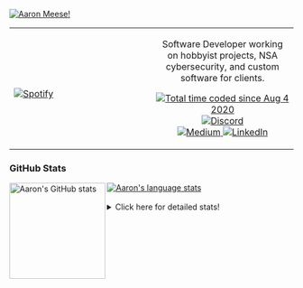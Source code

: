 [![Aaron Meese!](https://user-images.githubusercontent.com/17814535/88975338-a2aabf00-d27f-11ea-963f-8a19608716b4.png)](https://github.com/ajmeese7/readme-ascii "README ASCII")

<!-- Modified from project here: https://github.com/novatorem/novatorem -->
<table width="100%"> 
  <tr>
  <td width="50%">
      
&nbsp; <br> [![Spotify](https://ajmeese7.vercel.app/api/spotify)](https://open.spotify.com/user/ajmeese)

  </td>
  <td width="50%">
    <p align="center">
    Software Developer working on hobbyist projects, NSA cybersecurity, and custom software for clients.
    </p>
    <p align="center">
      <a href="https://wakatime.com/@f726891d-3b02-46cd-9b60-e8c59f9e2b14">
        <img src="https://wakatime.com/badge/user/f726891d-3b02-46cd-9b60-e8c59f9e2b14.svg" alt="Total time coded since Aug 4 2020" title="WakaTime" />
      </a>
      <a href="http://link.aaronmeese.com/discord">
        <img src="https://img.shields.io/badge/discord-ajmeese7%234835-369?style=flat-square&logo=discord&logoColor=white&color=purple" alt="Discord" title="Discord">
      </a>
      <br />
      <a href="https://link.aaronmeese.com/medium">
        <img src="https://img.shields.io/badge/medium-ajmeese7-1DB954?style=flat-square&logo=medium&logoColor=white" alt="Medium" title="Medium">
      </a>
      <a href="https://link.aaronmeese.com/linkedin">
        <img src="https://img.shields.io/badge/linkedIn-aaronmeese-1DB954?style=flat-square&logo=linkedin&logoColor=white&color=blue" alt="LinkedIn" title="LinkedIn">
      </a>
    </p>
  </td>

</table>

[//]: <> (The `&nbsp;` is to have Aphelion take up more space)

### GitHub Stats ###

<a href="https://profile-summary-for-github.com/user/ajmeese7">
  <img align="left" height="170px" src="https://github-readme-stats.vercel.app/api?username=ajmeese7&show_icons=true&line_height=27&count_private=true" alt="Aaron's GitHub stats"/>
  <img src="https://github-readme-stats.vercel.app/api/top-langs/?username=ajmeese7&hide_langs_below=5&layout=compact" alt="Aaron's language stats"/>
</a>

<br />
<br />
<details>
<summary>Click here for detailed stats!</summary>

### :zap: Recent Activity
<!--START_SECTION:activity-->
1. 🗣 Commented on [#121](https://github.com/meeseOS/meeseOS/issues/121) in [meeseOS/meeseOS](https://github.com/meeseOS/meeseOS)
2. 🎉 Merged PR [#120](https://github.com/meeseOS/meeseOS/pull/120) in [meeseOS/meeseOS](https://github.com/meeseOS/meeseOS)
3. 🎉 Merged PR [#119](https://github.com/meeseOS/meeseOS/pull/119) in [meeseOS/meeseOS](https://github.com/meeseOS/meeseOS)
4. 💪 Opened PR [#118](https://github.com/meeseOS/meeseOS/pull/118) in [meeseOS/meeseOS](https://github.com/meeseOS/meeseOS)
5. ❗️ Opened issue [#1420](https://github.com/gchq/CyberChef/issues/1420) in [gchq/CyberChef](https://github.com/gchq/CyberChef)
<!--END_SECTION:activity-->

### 🧐 Waka Stats
<!--START_SECTION:waka-->
![Code Time](http://img.shields.io/badge/Code%20Time-1%2C284%20hrs%2057%20mins-blue)

**🐱 My GitHub Data** 

> 🏆 1,183 Contributions in the Year 2022
 > 
> 📦 197.9 kB Used in GitHub's Storage 
 > 
> 💼 Opted to Hire
 > 
> 📜 83 Public Repositories 
 > 
> 🔑 30 Private Repositories  
 > 
**I'm an Early 🐤** 

```text
🌞 Morning    146 commits    █████░░░░░░░░░░░░░░░░░░░░   21.63% 
🌆 Daytime    245 commits    █████████░░░░░░░░░░░░░░░░   36.3% 
🌃 Evening    280 commits    ██████████░░░░░░░░░░░░░░░   41.48% 
🌙 Night      4 commits      ░░░░░░░░░░░░░░░░░░░░░░░░░   0.59%

```
📅 **I'm Most Productive on Sunday** 

```text
Monday       94 commits     ███░░░░░░░░░░░░░░░░░░░░░░   13.93% 
Tuesday      115 commits    ████░░░░░░░░░░░░░░░░░░░░░   17.04% 
Wednesday    72 commits     ██░░░░░░░░░░░░░░░░░░░░░░░   10.67% 
Thursday     99 commits     ███░░░░░░░░░░░░░░░░░░░░░░   14.67% 
Friday       56 commits     ██░░░░░░░░░░░░░░░░░░░░░░░   8.3% 
Saturday     119 commits    ████░░░░░░░░░░░░░░░░░░░░░   17.63% 
Sunday       120 commits    ████░░░░░░░░░░░░░░░░░░░░░   17.78%

```


📊 **This Week I Spent My Time On** 

```text
⌚︎ Time Zone: America/New_York

💬 Programming Languages: 
JavaScript               8 hrs 21 mins       ███████████████████░░░░░░   78.18% 
Markdown                 1 hr 12 mins        ██░░░░░░░░░░░░░░░░░░░░░░░   11.27% 
JSON                     45 mins             █░░░░░░░░░░░░░░░░░░░░░░░░   7.17% 
TypeScript               11 mins             ░░░░░░░░░░░░░░░░░░░░░░░░░   1.85% 
Python                   3 mins              ░░░░░░░░░░░░░░░░░░░░░░░░░   0.61%

🐱‍💻 Projects: 
aaronmeese.com           8 hrs 17 mins       ███████████████████░░░░░░   77.59% 
vault                    1 hr 7 mins         ██░░░░░░░░░░░░░░░░░░░░░░░   10.52% 
hexells                  34 mins             █░░░░░░░░░░░░░░░░░░░░░░░░   5.42% 
osjs-client              18 mins             ░░░░░░░░░░░░░░░░░░░░░░░░░   2.91% 
daedalOS                 11 mins             ░░░░░░░░░░░░░░░░░░░░░░░░░   1.83%

```

**I Mostly Code in JavaScript** 

```text
JavaScript               32 repos            ████████████░░░░░░░░░░░░░   47.76% 
HTML                     9 repos             ███░░░░░░░░░░░░░░░░░░░░░░   13.43% 
Python                   6 repos             ██░░░░░░░░░░░░░░░░░░░░░░░   8.96% 
Java                     4 repos             █░░░░░░░░░░░░░░░░░░░░░░░░   5.97% 
CSS                      3 repos             █░░░░░░░░░░░░░░░░░░░░░░░░   4.48%

```



 Last Updated on 18/09/2022 16:03:36 UTC
<!--END_SECTION:waka-->
</details>
